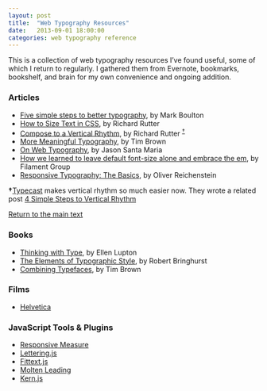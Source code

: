 ```yaml
---
layout: post
title:  "Web Typography Resources"
date:   2013-09-01 18:00:00
categories: web typography reference
---
```


<p>This is a collection of web typography resources I’ve found useful, some of which I return to regularly. I gathered them from Evernote, bookmarks, bookshelf, and brain for my own convenience and ongoing addition.</p>

<h3>Articles</h3>

<ul>
<li><a href="http://markboulton.co.uk/journal/five-simple-steps-to-better-typography">Five simple steps to better typography</a>, by Mark Boulton</li>
<li><a href="http://alistapart.com/article/howtosizetextincss">How to Size Text in CSS</a>, by Richard Rutter</li>
<li><a href="http://24ways.org/2006/compose-to-a-vertical-rhythm/">Compose to a Vertical Rhythm</a>, by Richard Rutter <sup><a href="#typecast-vertical-rhythm" id="footnote3">&#8224;</a></sup></li>
<li><a href="http://alistapart.com/article/more-meaningful-typography">More Meaningful Typography</a>, by Tim Brown</li>
<li><a href="http://alistapart.com/article/on-web-typography">On Web Typography</a>, by Jason Santa Maria</li>
<li><a href="http://filamentgroup.com/lab/how_we_learned_to_leave_body_font_size_alone/">How we learned to leave default font-size alone and embrace the em</a>, by Filament Group</li>
<li><a href="http://ia.net/blog/responsive-typography-the-basics/">Responsive Typography: The Basics</a>, by Oliver Reichenstein</li>
</ul>

<aside class="digression" id="typecast-vertical-rhythm"><p><b>&#8224;</b><a href="http://typecast.com/">Typecast</a> makes vertical rhythm so much easier now. They wrote a related post <a href="http://typecast.com/blog/4-simple-steps-to-vertical-rhythm">4 Simple Steps to Vertical Rhythm</a></p> <a class="return-to-text" href="#footnote3" id="emtm">Return to the main text</a></aside>

<h3>Books</h3>

<ul>
<li><a href="http://www.amazon.co.uk/gp/product/1568989695/ref=as_li_qf_sp_asin_tl?ie=UTF8&amp;camp=1634&amp;creative=6738&amp;creativeASIN=1568989695&amp;linkCode=as2&amp;tag=mylifethougan-21">Thinking with Type</a>, by Ellen Lupton</li>
<li><a href="http://www.amazon.co.uk/gp/product/0881792128/ref=as_li_qf_sp_asin_il_tl?ie=UTF8&amp;camp=1634&amp;creative=6738&amp;creativeASIN=0881792128&amp;linkCode=as2&amp;tag=mylifethougan-21">The Elements of Typographic Style</a>, by Robert Bringhurst</li>
<li><a href="http://www.fivesimplesteps.com/products/combining-typefaces">Combining Typefaces</a>, by Tim Brown</li>
</ul>

<h3>Films</h3>

<ul>
<li><a href="http://www.helveticafilm.com/">Helvetica</a></li>
</ul>

<h3>JavaScript Tools &amp; Plugins</h3>

<ul>
<li><a href="http://jbrewer.github.io/Responsive-Measure/">Responsive Measure</a></li>
<li><a href="http://letteringjs.com/">Lettering.js</a></li>
<li><a href="http://fittextjs.com/">Fittext.js</a></li>
<li><a href="https://github.com/Wilto/Molten-Leading">Molten Leading</a></li>
<li><a href="http://www.kernjs.com/">Kern.js</a></li>
</ul>